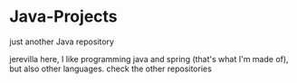 # Java-Projects
just another Java repository

jerevilla here, I like programming java and spring (that's what I'm made of), but also other languages.
check the other repositories
